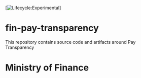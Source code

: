 [![Lifecycle:Experimental](https://img.shields.io/badge/Lifecycle-Experimental-339999)]
# fin-pay-transparency
This repository contains source code and artifacts around Pay Transparency
# Ministry of Finance


